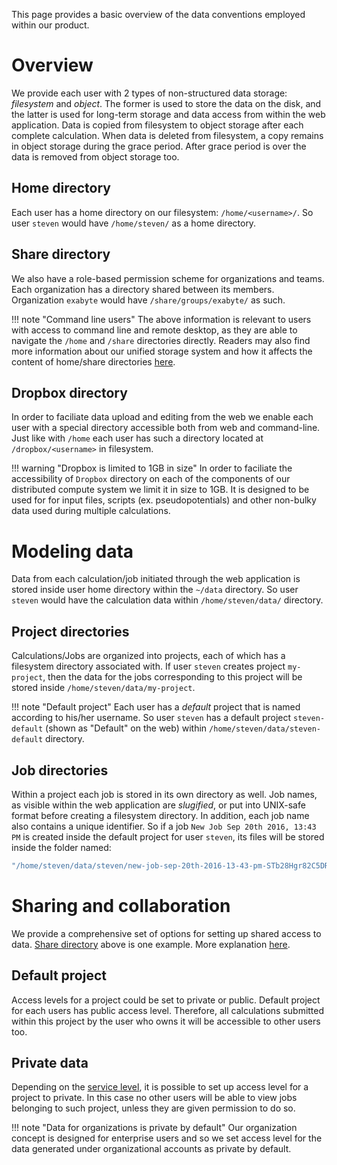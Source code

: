 This page provides a basic overview of the data conventions employed within our product.

# Overview

We provide each user with 2 types of non-structured data storage: *filesystem* and *object*. The former is used to store the data on the disk, and the latter is used for long-term storage and data access from within the web application. Data is copied from filesystem to object storage after each complete calculation. When data is deleted from filesystem, a copy remains in object storage during the grace period. After grace period is over the data is removed from object storage too.

## Home directory

Each user has a home directory on our filesystem: `/home/<username>/`. So user `steven` would have `/home/steven/` as a home directory.

## Share directory

We also have a role-based permission scheme for organizations and teams. Each organization has a directory shared between its members. Organization `exabyte` would have `/share/groups/exabyte/` as such.

!!! note "Command line users"
    The above information is relevant to users with access to command line and remote desktop, as they are able to navigate the `/home` and `/share` directories directly. Readers may also find more information about our unified storage system and how it affects the content of home/share directories [here](/compute/cli/storage-system/).



## Dropbox directory

In order to faciliate data upload and editing from the web we enable each user with a special directory accessible both from web and command-line. Just like with `/home` each user has such a directory located at `/dropbox/<username>` in filesystem.

!!! warning "Dropbox is limited to 1GB in size"
    In order to faciliate the accessibility of `Dropbox` directory on each of the components of our distributed compute system we limit it in size to 1GB. It is designed to be used for for input files, scripts (ex. pseudopotentials) and other non-bulky data used during multiple calculations.

# Modeling data

Data from each calculation/job initiated through the web application is stored inside user home directory within the `~/data` directory. So user `steven` would have the calculation data within `/home/steven/data/` directory.

## Project directories

Calculations/Jobs are organized into projects, each of which has a filesystem directory associated with. If user `steven` creates project `my-project`, then the data for the jobs corresponding to this project will be stored inside `/home/steven/data/my-project`.

!!! note "Default project"
    Each user has a *default* project that is named according to his/her username. So user `steven` has a default project `steven-default` (shown as "Default" on the web) within `/home/steven/data/steven-default` directory.

## Job directories

Within a project each job is stored in its own directory as well. Job names, as visible within the web application are *slugified*, or put into UNIX-safe format before creating a filesystem directory. In addition, each job name also contains a unique identifier. So if a job `New Job Sep 20th 2016, 13:43 PM` is created inside the default project for user `steven`, its files will be stored inside the folder named:

```bash
"/home/steven/data/steven/new-job-sep-20th-2016-13-43-pm-STb28Hgr82C5DRg5H"
```

# Sharing and collaboration

We provide a comprehensive set of options for setting up shared access to data. [Share directory](#share-directory) above is one example. More explanation [here](/collaboration/organizations.md).

## Default project

Access levels for a project could be set to private or public. Default project for each users has public access level. Therefore, all calculations submitted within this project by the user who owns it will be accessible to other users too.

## Private data

Depending on the [service level](/pricing/service-levels.md), it is possible to set up access level for a project to private. In this case no other users will be able to view jobs belonging to such project, unless they are given permission to do so.

!!! note "Data for organizations is private by default"
    Our organization concept is designed for enterprise users and so we set access level for the data generated under organizational accounts as private by default.

